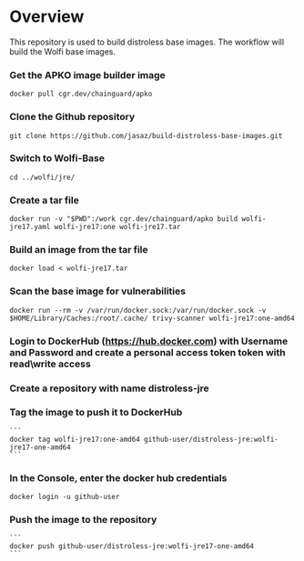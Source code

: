# Overview

This repository is used to build distroless base images. The workflow will build the Wolfi base images. 

### Get the APKO image builder image
   ```
   docker pull cgr.dev/chainguard/apko
   ```
### Clone the Github repository
  ```
  git clone https://github.com/jasaz/build-distroless-base-images.git
  ```
### Switch to Wolfi-Base
   ``` 
   cd ../wolfi/jre/
   ```
### Create a tar file
   ``` 
   docker run -v "$PWD":/work cgr.dev/chainguard/apko build wolfi-jre17.yaml wolfi-jre17:one wolfi-jre17.tar
   ```
### Build an image from the tar file
   ``` 
   docker load < wolfi-jre17.tar
   ```
### Scan the base image for vulnerabilities
   ```
   docker run --rm -v /var/run/docker.sock:/var/run/docker.sock -v $HOME/Library/Caches:/root/.cache/ trivy-scanner wolfi-jre17:one-amd64
   ```
### Login to DockerHub (https://hub.docker.com) with Username and Password and create a personal access token token with read\write access
### Create a repository with name distroless-jre
### Tag the image to push it to DockerHub
    ```
    docker tag wolfi-jre17:one-amd64 github-user/distroless-jre:wolfi-jre17-one-amd64
    ```
### In the Console, enter the docker hub credentials
   ``` 
   docker login -u github-user
   ```
### Push the image to the repository
    ``` 
    docker push github-user/distroless-jre:wolfi-jre17-one-amd64
    ```
